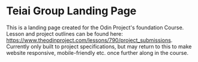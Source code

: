 # Teiai Group Landing Page

This is a landing page created for the Odin Project's foundation Course. Lesson and project outlines can be found here: https://www.theodinproject.com/lessons/790/project_submissions.
Currently only built to project specifications, but may return to this to make website responsive, mobile-friendly etc. once further along in the course.
